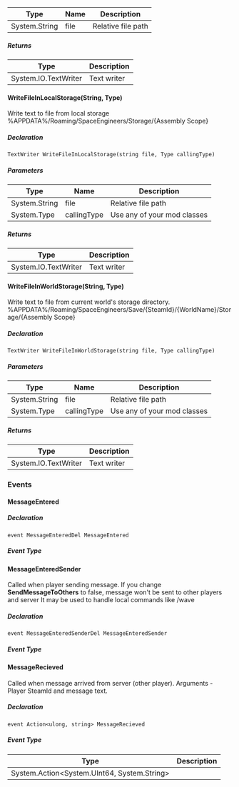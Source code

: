 | Type | Name | Description |
| --- | --- | --- |
| System.String | file | Relative file path |

##### Returns

| Type | Description |
| --- | --- |
| System.IO.TextWriter | Text writer |

#### [](#VRage_Game_ModAPI_IMyUtilities_WriteFileInLocalStorage_System_String_System_Type_)WriteFileInLocalStorage(String, Type)

Write text to file from local storage %APPDATA%/Roaming/SpaceEngineers/Storage/{Assembly Scope}

##### Declaration

```
TextWriter WriteFileInLocalStorage(string file, Type callingType)
```

##### Parameters

| Type | Name | Description |
| --- | --- | --- |
| System.String | file | Relative file path |
| System.Type | callingType | Use any of your mod classes |

##### Returns

| Type | Description |
| --- | --- |
| System.IO.TextWriter | Text writer |

#### [](#VRage_Game_ModAPI_IMyUtilities_WriteFileInWorldStorage_System_String_System_Type_)WriteFileInWorldStorage(String, Type)

Write text to file from current world's storage directory. %APPDATA%/Roaming/SpaceEngineers/Save/{SteamId}/{WorldName}/Storage/{Assembly Scope}

##### Declaration

```
TextWriter WriteFileInWorldStorage(string file, Type callingType)
```

##### Parameters

| Type | Name | Description |
| --- | --- | --- |
| System.String | file | Relative file path |
| System.Type | callingType | Use any of your mod classes |

##### Returns

| Type | Description |
| --- | --- |
| System.IO.TextWriter | Text writer |

### [](#events)Events

#### [](#VRage_Game_ModAPI_IMyUtilities_MessageEntered)MessageEntered

##### Declaration

```
event MessageEnteredDel MessageEntered
```

##### Event Type

#### [](#VRage_Game_ModAPI_IMyUtilities_MessageEnteredSender)MessageEnteredSender

Called when player sending message. If you change **SendMessageToOthers** to false, message won't be sent to other players and server It may be used to handle local commands like /wave

##### Declaration

```
event MessageEnteredSenderDel MessageEnteredSender
```

##### Event Type

#### [](#VRage_Game_ModAPI_IMyUtilities_MessageRecieved)MessageRecieved

Called when message arrived from server (other player). Arguments - Player SteamId and message text.

##### Declaration

```
event Action<ulong, string> MessageRecieved
```

##### Event Type

| Type | Description |
| --- | --- |
| System.Action<System.UInt64, System.String\> |     |